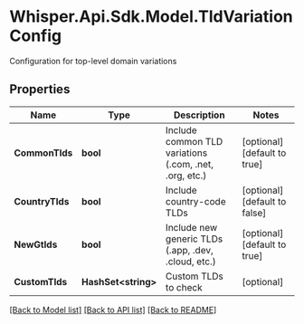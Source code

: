 # Whisper.Api.Sdk.Model.TldVariationConfig
Configuration for top-level domain variations

## Properties

Name | Type | Description | Notes
------------ | ------------- | ------------- | -------------
**CommonTlds** | **bool** | Include common TLD variations (.com, .net, .org, etc.) | [optional] [default to true]
**CountryTlds** | **bool** | Include country-code TLDs | [optional] [default to false]
**NewGtlds** | **bool** | Include new generic TLDs (.app, .dev, .cloud, etc.) | [optional] [default to true]
**CustomTlds** | **HashSet&lt;string&gt;** | Custom TLDs to check | [optional] 

[[Back to Model list]](../../README.md#documentation-for-models) [[Back to API list]](../../README.md#documentation-for-api-endpoints) [[Back to README]](../../README.md)

